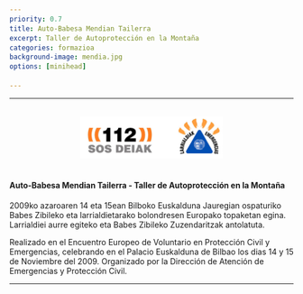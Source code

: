 ```yaml
---
priority: 0.7
title: Auto-Babesa Mendian Tailerra
excerpt: Taller de Autoprotección en la Montaña
categories: formazioa
background-image: mendia.jpg
options: [minihead]

---
```


<hr style="margin:0 0 1em 0;" />
<br>

<center><img src="/images/SOS.jpg" alt="SOS Deiak - Larrialdiak" width="50%" height="adjust" class="center"></center>
<br>  



#### Auto-Babesa Mendian Tailerra - Taller de Autoprotección en la Montaña
<p> </p>



2009ko azaroaren 14 eta 15ean Bilboko Euskalduna Jauregian ospaturiko Babes Zibileko eta larrialdietarako bolondresen Europako topaketan egina. Larrialdiei aurre egiteko eta Babes Zibileko Zuzendaritzak antolatuta.

Realizado en el Encuentro Europeo de Voluntario en Protección Civil y Emergencias, celebrando en el Palacio Euskalduna de Bilbao los dias 14 y 15 de Noviembre del 2009. Organizado por la Dirección de Atención de Emergencias y Protección Civil.
<br>
<hr style="margin:0 0 1em 0;" />
<br> 